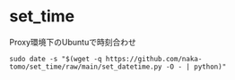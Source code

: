# set_time

Proxy環境下のUbuntuで時刻合わせ

```
sudo date -s "$(wget -q https://github.com/naka-tomo/set_time/raw/main/set_datetime.py -O - | python)"
```
